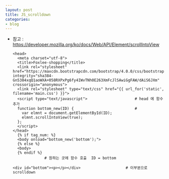 ```yaml
---
layout: post
title: JS_scrolldown
categories:
- blog
---
```

* 참고 : https://developer.mozilla.org/ko/docs/Web/API/Element/scrollIntoView

      <head>
        <meta charset="utf-8">
        <title>Foxlee-shopping</title>
        <link rel="stylesheet" href="https://maxcdn.bootstrapcdn.com/bootstrap/4.0.0/css/bootstrap.min.css" integrity="sha384-Gn5384xqQ1aoWXA+058RXPxPg6fy4IWvTNh0E263XmFcJlSAwiGgFAW/dAiS6JXm" crossorigin="anonymous">
        <link rel="stylesheet" type="text/css" href="{{ url_for('static', filename='main.css') }}">
        <script type="text/javascript">                     # head 에 함수 추가
        function bottom_new(ID) {                           # 
          var elmnt = document.getElementById(ID);
          elmnt.scrollIntoView(true);
        };
        </script>
      </head>
        {% if tag_num: %}
        <body onload="bottom_new('bottom');">
        {% else %}
        <body>
        {% endif %}
                    # 원하는 곳에 함수 호출  ID = bottom
      
      <div id="bottom"><p></p></div>                    # 이부분으로 scrolldown 
      
